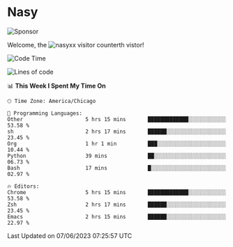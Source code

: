 # Nasy

<!--
<p align="center">
<img height="200" src="https://github-readme-stats.vercel.app/api?username=nasyxx&count_private=true&show_icons=true&theme=dracula&include_all_commits=true"/>
<img height="200" src="https://github-readme-stats.vercel.app/api/top-langs/?username=nasyxx&theme=dracula&hide=html,jupyter+notebook&count_private=true&show_icons=true"/>
</p>

  
----------------
-->

![Sponsor](https://img.shields.io/static/v1.svg?label=Sponsor&message=%E2%9D%A4&logo=GitHub&style=flat&color=pink)
 
Welcome, the ![nasyxx visitor counter](https://count.getloli.com/get/@nasyxx?theme=rule34)th vistor!
 
<!--START_SECTION:waka-->
![Code Time](http://img.shields.io/badge/Code%20Time-3%2C556%20hrs%2026%20mins-blue)

![Lines of code](https://img.shields.io/badge/From%20Hello%20World%20I%27ve%20Written-6.3%20million%20lines%20of%20code-blue)

📊 **This Week I Spent My Time On** 

```text
🕑︎ Time Zone: America/Chicago

💬 Programming Languages: 
Other                    5 hrs 15 mins       █████████████░░░░░░░░░░░░   53.58 % 
sh                       2 hrs 17 mins       ██████░░░░░░░░░░░░░░░░░░░   23.45 % 
Org                      1 hr 1 min          ███░░░░░░░░░░░░░░░░░░░░░░   10.44 % 
Python                   39 mins             ██░░░░░░░░░░░░░░░░░░░░░░░   06.73 % 
Bash                     17 mins             █░░░░░░░░░░░░░░░░░░░░░░░░   02.97 % 

🔥 Editors: 
Chrome                   5 hrs 15 mins       █████████████░░░░░░░░░░░░   53.58 % 
Zsh                      2 hrs 17 mins       ██████░░░░░░░░░░░░░░░░░░░   23.45 % 
Emacs                    2 hrs 15 mins       ██████░░░░░░░░░░░░░░░░░░░   22.97 % 
```


 Last Updated on 07/06/2023 07:25:57 UTC
<!--END_SECTION:waka-->

<!-- ![visitors](https://visitor-badge.laobi.icu/badge?page_id=nasyxx.nasyxx) -->
